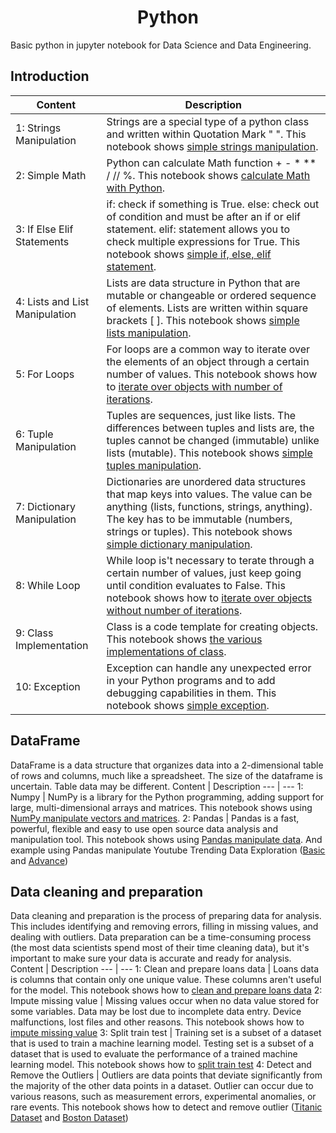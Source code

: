 <h1 align="center"> Python </h1>
Basic python in jupyter notebook for Data Science and Data Engineering.

## Introduction
Content | Description 
--- | --- 
1: Strings Manipulation | Strings are a special type of a python class and written within Quotation Mark " ". This notebook shows [simple strings manipulation](https://github.com/ThanatPay/Python/blob/main/Introduction/01string_manipulations.ipynb).
2: Simple Math | Python can calculate Math function + - * ** / // %. This notebook shows [calculate Math with Python](https://github.com/ThanatPay/Python/blob/main/Introduction/02simple_math.ipynb).
3: If Else Elif Statements | if: check if something is True. else: check out of condition and must be after an if or elif statement. elif: statement allows you to check multiple expressions for True. This notebook shows [simple if, else, elif statement](https://github.com/ThanatPay/Python/blob/main/Introduction/03if_else_statement.ipynb).
4: Lists and List Manipulation | Lists are data structure in Python that are mutable or changeable or ordered sequence of elements. Lists are written within square brackets [ ]. This notebook shows [simple lists manipulation](https://github.com/ThanatPay/Python/blob/main/Introduction/04List_manipulations.ipynb).
5: For Loops | For loops are a common way to iterate over the elements of an object through a certain number of values. This notebook shows how to [iterate over objects with number of iterations](https://github.com/ThanatPay/Python/blob/main/Introduction/05for_loop.ipynb).
6: Tuple Manipulation | Tuples are sequences, just like lists. The differences between tuples and lists are, the tuples cannot be changed (immutable) unlike lists (mutable). This notebook shows [simple tuples manipulation](https://github.com/ThanatPay/Python/blob/main/Introduction/06Tuples.ipynb).
7: Dictionary Manipulation | Dictionaries are unordered data structures that map keys into values. The value can be anything (lists, functions, strings, anything). The key has to be immutable (numbers, strings or tuples). This notebook shows [simple dictionary manipulation](https://github.com/ThanatPay/Python/blob/main/Introduction/07Dictionary.ipynb).
8: While Loop | While loop is't necessary to terate through a certain number of values, just keep going until condition evaluates to False. This notebook shows how to [iterate over objects without number of iterations](https://github.com/ThanatPay/Python/blob/main/Introduction/08while_loop.ipynb).
9: Class Implementation | Class is a code template for creating objects. This notebook shows [the various implementations of class](https://github.com/ThanatPay/Python/blob/main/Introduction/09class.ipynb).
10: Exception | Exception can handle any unexpected error in your Python programs and to add debugging capabilities in them. This notebook shows [simple exception](https://github.com/ThanatPay/Python/blob/main/Introduction/10exception.ipynb).

## DataFrame
DataFrame is a data structure that organizes data into a 2-dimensional table of rows and columns, much like a spreadsheet. The size of the dataframe is uncertain. Table data may be different.
Content | Description 
--- | --- 
1: Numpy | NumPy is a library for the Python programming, adding support for large, multi-dimensional arrays and matrices. This notebook shows using [NumPy manipulate vectors and matrices](https://github.com/ThanatPay/Python/blob/main/Pandas/1_Numpy.ipynb).
2: Pandas | Pandas is a fast, powerful, flexible and easy to use open source data analysis and manipulation tool. This notebook shows using [Pandas manipulate data](https://github.com/ThanatPay/Python/blob/main/Pandas/2_Pandas.ipynb). And example using Pandas manipulate Youtube Trending Data Exploration ([Basic](https://github.com/ThanatPay/Python/blob/main/Pandas/3_Pandas_(Data_Set_Trending_YouTube_Video_Statistics).ipynb) and [Advance](https://github.com/ThanatPay/Python/blob/main/Pandas/4_Advanced_Pandas_(Data_Set_Trending_YouTube_Video_Statistics).ipynb))

## Data cleaning and preparation
Data cleaning and preparation is the process of preparing data for analysis. This includes identifying and removing errors, filling in missing values, and dealing with outliers. Data preparation can be a time-consuming process (the most data scientists spend most of their time cleaning data), but it's important to make sure your data is accurate and ready for analysis.
Content | Description 
--- | --- 
1: Clean and prepare loans data | Loans data is columns that contain only one unique value. These columns aren't useful for the model. This notebook shows how to [clean and prepare loans data](https://github.com/ThanatPay/Python/blob/main/DataPreparation/1_LoansDataSet.ipynb)
2: Impute missing value | Missing values occur when no data value stored for some variables. Data may be lost due to incomplete data entry. Device malfunctions, lost files and other reasons. This notebook shows how to [impute missing value](https://github.com/ThanatPay/Python/blob/main/DataPreparation/2_ImputeMissingValue.ipynb)
3: Split train test  | Training set is a subset of a dataset that is used to train a machine learning model. Testing set is a subset of a dataset that is used to evaluate the performance of a trained machine learning model. This notebook shows how to [split train test](https://github.com/ThanatPay/Python/blob/main/DataPreparation/3_SplitTrainTest.ipynb) 
4: Detect and Remove the Outliers | Outliers are data points that deviate significantly from the majority of the other data points in a dataset. Outlier can occur due to various reasons, such as measurement errors, experimental anomalies, or rare events. This notebook shows how to detect and remove outlier ([Titanic Dataset](https://github.com/ThanatPay/Python/blob/main/DataPreparation/4_Outliers_Titanic.ipynb) and [Boston Dataset](https://github.com/ThanatPay/Python/blob/main/DataPreparation/5_Outliers_Boston_(optional).ipynb)) 
